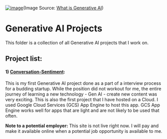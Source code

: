 [![image](https://github.com/user-attachments/assets/d6cb81cd-30f7-42eb-8075-0e4f04a7bf52)](https://www.21twelveinteractive.com/what-is-generative-ai/)(Image Source: [What is Generative AI](https://www.21twelveinteractive.com/what-is-generative-ai/))

# Generative AI Projects
This folder is a collection of all Generative AI projects that I work on.

## Project list: 
#### 1) [Conversation-Sentiment](https://speech-sentiment-analyzer.ue.r.appspot.com):
This is my first Generative AI project done as a part of a interview process for a budding startup. While the position did not workout for me, the entire journey of learning a new technology - Gen AI - create new content was very exciting. This is also the first project that I have hosted on a Cloud. I used Google Cloud Services (GCS) App Engine to host this app. GCS App Engine works well for apps that are light and are not likely to be used that often.

**Note to a potential employer:** This site is not live right now. I will pay and make it available online when a potential job opportunity is available to me. 
